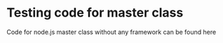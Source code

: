 # Testing code for master class

Code for node.js master class without any framework can be found here

